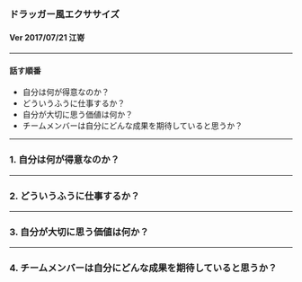 ### ドラッガー風エクササイズ

#### Ver 2017/07/21 江嵜

---

#### 話す順番

- 自分は何が得意なのか？
- どういうふうに仕事するか？
- 自分が大切に思う価値は何か？
- チームメンバーは自分にどんな成果を期待していると思うか？

---

### 1. 自分は何が得意なのか？

---

### 2. どういうふうに仕事するか？

---

### 3. 自分が大切に思う価値は何か？

---

### 4. チームメンバーは自分にどんな成果を期待していると思うか？